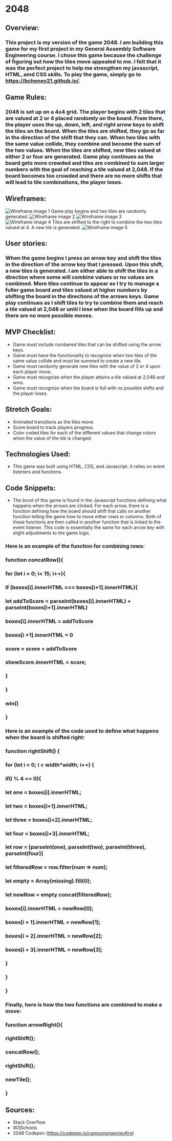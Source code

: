 # 2048
## Overview: 
### This project is my version of the game 2048. I am building this game for my first project in my General Assembly Software Engineering course. I chose this game because the challenge of figuring out how the tiles move appealed to me. I felt that it was the perfect project to help me strengthen my javascript, HTML, amd CSS skills. To play the game, simply go to https://bcheney21.github.io/.
## Game Rules: 
### 2048 is set up on a 4x4 grid. The player begins with 2 tiles that are valued at 2 or 4 placed randomly on the board. From there, the player uses the up, down, left, and right arrow keys to shift the tiles on the board. When the tiles are shifted, they go as far in the direction of the shift that they can. When two tiles with the same value collide, they combine and become the sum of the two values. When the tiles are shifted, new tiles valued at either 2 or four are generated. Game play continues as the board gets more crowded and tiles are combined to sum larger numbers with the goal of reaching a tile valued at 2,048. If the board becomes too crowded and there are no more shifts that will lead to tile combinations, the player loses. 
## Wireframes:
![Wireframe image 1](2048-1.png) Game play begins and two tiles are randomly generated.
![Wireframe image 2](2048-2.png) 
![Wireframe image 3](2048-3.png)
![Wireframe image 4](2048-4.png) Tiles are shifted to the right to combine the two tiles valued at 4. A new tile is generated.
![Wireframe image 5](20048-5.png)
## User stories: 
### When the game begins I press an arrow key and shift the tiles in the direction of the arrow key that I pressed. Upon this shift, a new tiles is generated. I am either able to shift the tiles in a direction where some will combine values or no values are combined. More tiles continue to appear as I try to manage a fuller game board and tiles valued at higher numbers by shifting the board in the directions of the arrows keys. Game play continues as I shift tiles to try to combine them and reach a tile valued at 2,048 or until I lose when the board fills up and there are no more possible moves. 
## MVP Checklist: 
* Game must include numbered tiles that can be shifted using the arrow keys.
* Game must have the functionality to recognize when two tiles of the same value collide and must be summed to create a new tile.
* Game must randomly generate new tiles with the value of 2 or 4 upon each player move.
* Game must recognize when the player attains a tile valued at 2,048 and wins.
* Game must recognize when the board is full with no possible shifts and the player loses. 
## Stretch Goals: 
* Animated transitions as the tiles move. 
* Score board to track players progress.
* Color coded tiles for each of the different values that change colors when the value of the tile is changed.
## Technologies Used:
* This game was built using HTML, CSS, and Javascript. It relies on event listeners and functions.
## Code Snippets:
* The brunt of this game is found in the Javascript functions defining what happens when the arrows are clicked. For each arrow, there is a function defining how the board should shift that calls on another function telling the game how to move either rows or columns. Both of these functions are then called in another function that is linked to the event listener. This code is essentially the same for each arrow key with slight adjustments to the game logic. 
### Here is an example of the function for combining rows:
### function concatRow(){
### for (let i = 0; i< 15; i++){
###     if (boxes[i].innerHTML === boxes[i+1].innerHTML){
###         let addToScore = parseInt(boxes[i].innerHTML) + parseInt(boxes[i+1].innerHTML)
###         boxes[i].innerHTML = addToScore
###         boxes[i +1].innerHTML = 0
###         score = score + addToScore
###         showScore.innerHTML = score;
###         }
###     }
###     win()
###    }
### Here is an example of the code used to define what happens when the board is shifted right:
### function rightShift() {
### for (let i = 0; i < width*width; i++) {
### if(i % 4 == 0){
### let one = boxes[i].innerHTML;
### let two = boxes[i+1].innerHTML;
### let three = boxes[i+2].innerHTML;
### let four = boxes[i+3].innerHTML;
### let row = [parseInt(one), parseInt(two), parseInt(three), parseInt(four)]
### let filteredRow = row.filter(num => num);
### let empty = Array(missing).fill(0);
### let newRow = empty.concat(filteredRow);

### boxes[i].innerHTML = newRow[0];
### boxes[i + 1].innerHTML = newRow[1];
### boxes[i + 2].innerHTML = newRow[2];
### boxes[i + 3].innerHTML = newRow[3];
### }
### }
### }
### Finally, here is how the two functions are combined to make a move:
### function arrowRight(){
### rightShift();
### concatRow();
### rightShift();
### newTile();
### }
## Sources:
* Stack Overflow
* W3Schools
* 2048 Codepen (https://codepen.io/camsong/pen/wcKrg)

